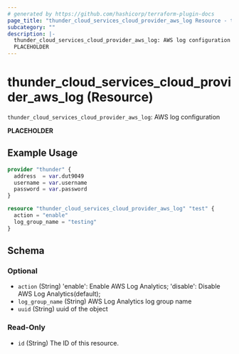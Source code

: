```yaml
---
# generated by https://github.com/hashicorp/terraform-plugin-docs
page_title: "thunder_cloud_services_cloud_provider_aws_log Resource - terraform-provider-thunder"
subcategory: ""
description: |-
  thunder_cloud_services_cloud_provider_aws_log: AWS log configuration
  PLACEHOLDER
---
```


# thunder_cloud_services_cloud_provider_aws_log (Resource)

`thunder_cloud_services_cloud_provider_aws_log`: AWS log configuration

__PLACEHOLDER__

## Example Usage

```terraform
provider "thunder" {
  address  = var.dut9049
  username = var.username
  password = var.password
}

resource "thunder_cloud_services_cloud_provider_aws_log" "test" {
  action = "enable"
  log_group_name = "testing"
}
```

<!-- schema generated by tfplugindocs -->
## Schema

### Optional

- `action` (String) 'enable': Enable AWS Log Analytics; 'disable': Disable AWS Log Analytics(default);
- `log_group_name` (String) AWS Log Analytics log group name
- `uuid` (String) uuid of the object

### Read-Only

- `id` (String) The ID of this resource.


